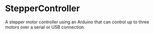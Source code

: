 # StepperController

A stepper motor controller using an Arduino that can control up to three motors
over a serial or USB connection.
